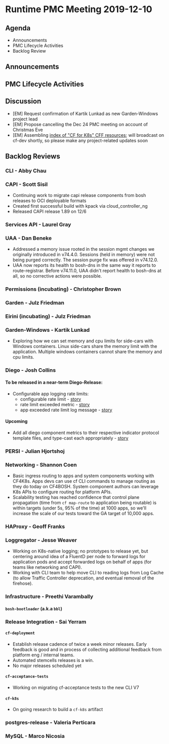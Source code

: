 # Runtime PMC Meeting 2019-12-10

## Agenda

* Announcements
* PMC Lifecycle Activities
* Backlog Review


## Announcements


## PMC Lifecycle Activities


## Discussion

- [EM] Request confirmation of Kartik Lunkad as new Garden-Windows project lead
- [EM] Propose cancelling the Dec 24 PMC meeting on account of Christmas Eve
- [EM] Assembling [index of "CF for K8s" CFF resources](https://docs.google.com/document/d/1uPLab3F0LwbpV4ryGtaERfxdOx0Q4BCvbS8J-dVG29g/edit); will broadcast on cf-dev shortly, so please make any project-related updates soon


## Backlog Reviews

### CLI - Abby Chau


### CAPI - Scott Sisil

- Continuing work to migrate capi release components from bosh releases to OCI deployable formats
- Created first successful build with kpack via cloud_controller_ng
- Released CAPI release 1.89 on 12/6


### Services API - Laurel Gray


### UAA - Dan Beneke

- Addressed a memory issue rooted in the session mgmt changes we originally introduced in v74.4.0.  Sessions (held in memory) were not being purged correctly.  The session purge fix was offered in v74.12.0.
- UAA now reports its health to bosh-dns in the same way it reports to route-registrar.  Before v74.11.0, UAA didn't report health to bosh-dns at all, so no corrective actions were possible.

### Permissions (incubating) - Christopher Brown


### Garden - Julz Friedman


### Eirini (incubating) - Julz Friedman


### Garden-Windows - Kartik Lunkad
- Exploring how we can set memory and cpu limits for side-cars with Windows containers. Linux side-cars share the memory limit with the application. Multiple windows containers cannot share the memory and cpu limits.


### Diego - Josh Collins
#### To be released in a near-term Diego-Release:
- Configurable app logging rate limits:
  - configurable rate limit - [story](https://www.pivotaltracker.com/story/show/170087515)
  - rate limit exceeded metric - [story](https://www.pivotaltracker.com/story/show/170092226)
  - app exceeded rate limit log message - [story](https://www.pivotaltracker.com/story/show/170092847)
#### Upcoming
- Add all diego component metrics to their respective indicator protocol template files, and type-cast each appropriately - [story](https://www.pivotaltracker.com/story/show/169576244)



### PERSI - Julian Hjortshoj


### Networking - Shannon Coen

- Basic ingress routing to apps and system components working with CF4K8s. Apps devs can use cf CLI commands to manage routing as they do today on CF4BOSH. System component authors can leverage K8s APIs to configure routing for platform APIs.
- Scalability testing has reached confidence that control plane propagation (time from `cf map-route` to application being routable) is within targets (under 5s, 95% of the time) at 1000 apps, so we'll increase the scale of our tests toward the GA target of 10,000 apps.


### HAProxy - Geoff Franks


### Loggregator - Jesse Weaver

- Working on K8s-native logging; no prototypes to release yet, but centering around idea of a FluentD per node to forward logs for application pods and accept forwarded logs on behalf of apps (for teams like networking and CAPI).
- Working with CLI team to help move CLI to reading logs from Log Cache (to allow Traffic Controller deprecation, and eventual removal of the firehose).

### Infrastructure - Preethi Varambally

#### `bosh-bootloader` (a.k.a `bbl`)


### Release Integration - Sai Yerram

#### `cf-deployment`
- Establish release cadence of twice a week minor releases. Early feedback is good and in process of collecting additional feedback from platform eng / internal teams.
- Automated stemcells releases is a win.
- No major releases scheduled yet


#### `cf-acceptance-tests`
- Working on migrating cf-acceptance tests to the new CLI V7

#### `cf-k8s`
- On going research to build a `cf-k8s` artifact

### postgres-release - Valeria Perticara


### MySQL - Marco Nicosia
